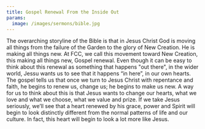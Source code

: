 ```yaml
---
title: Gospel Renewal From the Inside Out
params:
  image: /images/sermons/bible.jpg
---
```


The overarching storyline of the Bible is that in Jesus Christ God is moving all things from the failure of the Garden to the glory of New Creation. He is making all things new. At FCC, we call this movement toward New Creation, this making all things new, Gospel renewal. Even though it can be easy to think about this renewal as something that happens "out there", in the wider world, Jessu wants us to see that it happens “in here”, in our own hearts. The gospel tells us that once we turn to Jesus Christ with repentance and faith, he begins to renew us, change us; he begins to make us new. A way for us to think about this is that Jesus wants to change our hearts, what we love and what we choose, what we value and prize. If we take Jesus seriously, we’ll see that a heart renewed by his grace, power and Spirit will begin to look distinctly different from the normal patterns of life and our culture. In fact, this heart will begin to look a lot more like Jesus.
